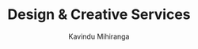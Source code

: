 ---
is_programmatic_layout_5: true
draft: false
title: Design & Creative Services
snippet: Design & Creative Services
image:
  src: /images/pseo/best-work-management-tools-for-design-&-creative-services.jpg
  alt: design & creative services, task management, resource management, productivity
publishDate: 2024-11-29
category: ""
author: Kavindu Mihiranga
tags:
  - design&creativeservices
  - Tips
  - Open-Source
  - Team
content_01: |
    The Design & Creative Services industry is dynamic and highly competitive, where teams must balance creativity with tight deadlines and client expectations. Effective task management tools are vital for success in this industry, as they streamline workflows, enhance collaboration, and ensure that projects are delivered on time and to the highest quality standards.',
content_02: |
    Design teams rely on Worklenz to manage creative workflows, improve task visibility, and foster collaboration.
description: Discover the best work management tools for design & creative services including WorkLenz, designed for your specific needs.
related: [best-work-management-tools-for-interior-design, best-work-management-tools-for-digital-content-creation, best-work-management-tools-for-fashion-&-apparel, best-work-management-tools-for-music-&-sound-production]
---